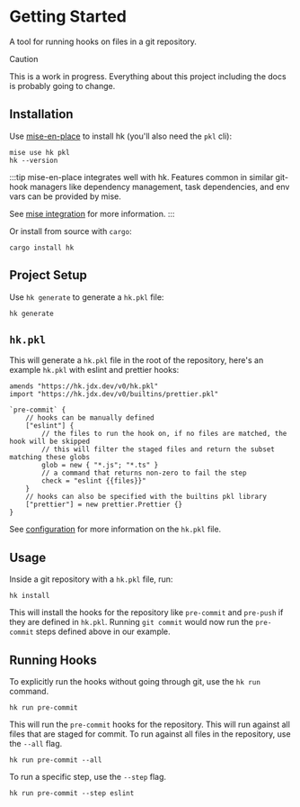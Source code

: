 # Getting Started

A tool for running hooks on files in a git repository.

> [!CAUTION]
> This is a work in progress. Everything about this project including the docs is probably going to change.

## Installation

Use [mise-en-place](https://github.com/jdx/mise) to install hk (you'll also need the `pkl` cli):

```
mise use hk pkl
hk --version
```

:::tip
mise-en-place integrates well with hk. Features common in similar git-hook managers like dependency management, task dependencies, and env vars can be provided by mise.

See [mise integration](/mise_integration) for more information.
:::

Or install from source with `cargo`:

```
cargo install hk
```

## Project Setup

Use `hk generate` to generate a `hk.pkl` file:

```
hk generate
```

## `hk.pkl`

This will generate a `hk.pkl` file in the root of the repository, here's an example `hk.pkl` with eslint and prettier hooks:

```pkl
amends "https://hk.jdx.dev/v0/hk.pkl"
import "https://hk.jdx.dev/v0/builtins/prettier.pkl"

`pre-commit` {
    // hooks can be manually defined
    ["eslint"] {
        // the files to run the hook on, if no files are matched, the hook will be skipped
        // this will filter the staged files and return the subset matching these globs
        glob = new { "*.js"; "*.ts" }
        // a command that returns non-zero to fail the step
        check = "eslint {{files}}"
    }
    // hooks can also be specified with the builtins pkl library
    ["prettier"] = new prettier.Prettier {}
}
```

See [configuration](/configuration) for more information on the `hk.pkl` file.

## Usage

Inside a git repository with a `hk.pkl` file, run:

```
hk install
```

This will install the hooks for the repository like `pre-commit` and `pre-push` if they are defined in `hk.pkl`. Running `git commit` would now run the `pre-commit` steps defined above in our example.

## Running Hooks

To explicitly run the hooks without going through git, use the `hk run` command.

```
hk run pre-commit
```

This will run the `pre-commit` hooks for the repository. This will run against all files that are staged for commit. To run against all files in the repository, use the `--all` flag.

```
hk run pre-commit --all
```

To run a specific step, use the `--step` flag.

```
hk run pre-commit --step eslint
```
